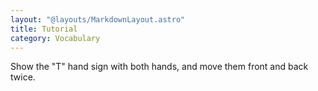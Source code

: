```yaml
---
layout: "@layouts/MarkdownLayout.astro"
title: Tutorial
category: Vocabulary
---
```


Show the "T" hand sign with both hands, and move them front and back twice.
